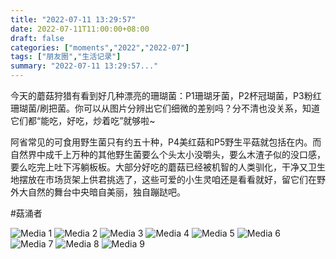 ```yaml
---
title: "2022-07-11 13:29:57"
date: 2022-07-11T11:00:00+08:00
draft: false
categories: ["moments","2022","2022-07"]
tags: ["朋友圈","生活记录"]
summary: "2022-07-11 13:29:57..."
---
```


今天的蘑菇狩猎有看到好几种漂亮的珊瑚菌：P1珊瑚牙菌，P2杯冠瑚菌，P3粉红珊瑚菌/刷把菌。你可以从图片分辨出它们细微的差别吗？分不清也没关系，知道它们都“能吃，好吃，炒着吃”就够啦~

阿省常见的可食用野生菌只有约五十种，P4美红菇和P5野生平菇就包括在内。而自然界中成千上万种的其他野生菌要么个头太小没嚼头，要么木渣子似的没口感，要么吃完上吐下泻躺板板。大部分好吃的蘑菇已经被机智的人类驯化，干净又卫生地摆放在市场货架上供君挑选了，这些可爱的小生灵咱还是看看就好，留它们在野外大自然的舞台中央暗自美丽，独自蹦跶吧。

#菇涌者

![Media 1](/Moments/photos/2022-07-11/202207111329570.jpg)
![Media 2](/Moments/photos/2022-07-11/202207111329571.jpg)
![Media 3](/Moments/photos/2022-07-11/202207111329572.jpg)
![Media 4](/Moments/photos/2022-07-11/202207111329573.jpg)
![Media 5](/Moments/photos/2022-07-11/202207111329574.jpg)
![Media 6](/Moments/photos/2022-07-11/202207111329575.jpg)
![Media 7](/Moments/photos/2022-07-11/202207111329576.jpg)
![Media 8](/Moments/photos/2022-07-11/202207111329577.jpg)
![Media 9](/Moments/photos/2022-07-11/202207111329578.jpg)

